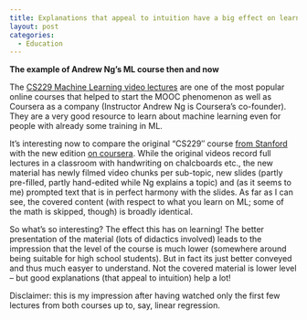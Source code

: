 ```yaml
---
title: Explanations that appeal to intuition have a big effect on learning
layout: post
categories:
  - Education
---
```


**The example of Andrew Ng&#8217;s ML course then and now**

The <a title="CS229 Videolectures from Stanford, 2008" href="http://see.stanford.edu/see/lecturelist.aspx?coll=348ca38a-3a6d-4052-937d-cb017338d7b1" target="_blank">CS229 Machine Learning video lectures</a> are one of the most popular online courses that helped to start the MOOC phenomenon as well as Coursera as a company (Instructor Andrew Ng is Coursera&#8217;s co-founder). They are a very good resource to learn about machine learning even for people with already some training in ML.

It&#8217;s interesting now to compare the original &#8220;CS229&#8243; course <a title="CS229 Videolectures from Stanford, 2008" href="http://see.stanford.edu/see/lecturelist.aspx?coll=348ca38a-3a6d-4052-937d-cb017338d7b1" target="_blank">from Stanford</a> with the new edition <a title="Machine Learning on Coursera, 2013" href="https://class.coursera.org/ml-003/class/index" target="_blank">on coursera</a>. <!--more-->While the original videos record full lectures in a classroom with handwriting on chalcboards etc., the new material has newly filmed video chunks per sub-topic, new slides (partly pre-filled, partly hand-edited while Ng explains a topic) and (as it seems to me) prompted text that is in perfect harmony with the slides. As far as I can see, the covered content (with respect to what you learn on ML; some of the math is skipped, though) is broadly identical.

So what&#8217;s so interesting? The effect this has on learning! The better presentation of the material (lots of didactics involved) leads to the impression that the level of the course is much lower (somewhere around being suitable for high school students). But in fact its just better conveyed and thus much easyer to understand. Not the covered material is lower level &#8211; but good explanations (that appeal to intuition) help a lot!

Disclaimer: this is my impression after having watched only the first few lectures from both courses up to, say, linear regression.